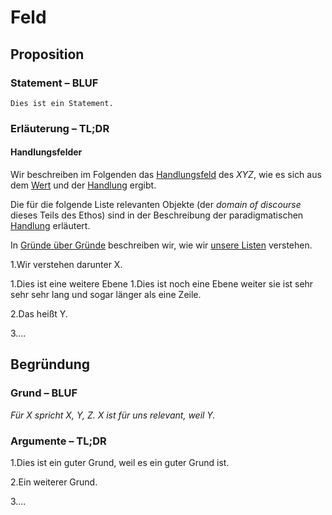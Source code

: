 # Feld

## Proposition

### Statement – BLUF

    Dies ist ein Statement.

### Erläuterung – TL;DR

#### Handlungsfelder

Wir beschreiben im Folgenden das [Handlungsfeld](../synopsis/reasons.md) des *XYZ*, wie es sich aus dem [Wert](../values/vi_value.md) und der [Handlung](../actions/ai_action.md) ergibt.

Die für die folgende Liste relevanten Objekte (der *domain of discourse* dieses Teils des Ethos) sind in der Beschreibung der paradigmatischen [Handlung](../actions/ai_action.md) erläutert.

In [Gründe über Gründe](../synopsis/reasons.md) beschreiben wir, wie wir [unsere Listen](../synopsis/reasons.md) verstehen.

1.Wir verstehen darunter X.

  1.Dies ist eine weitere Ebene
    1.Dies ist noch eine Ebene weiter sie ist sehr sehr sehr lang und sogar länger als eine Zeile.

2.Das heißt Y.

3.…

## Begründung

### Grund – BLUF

*Für X spricht X, Y, Z.*
*X ist für uns relevant, weil Y.*

### Argumente – TL;DR

1.Dies ist ein guter Grund, weil es ein guter Grund ist.

2.Ein weiterer Grund.

3.…
